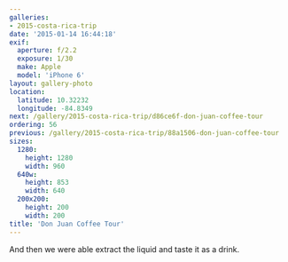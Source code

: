 ```yaml
---
galleries:
- 2015-costa-rica-trip
date: '2015-01-14 16:44:18'
exif:
  aperture: f/2.2
  exposure: 1/30
  make: Apple
  model: 'iPhone 6'
layout: gallery-photo
location:
  latitude: 10.32232
  longitude: -84.8349
next: /gallery/2015-costa-rica-trip/d86ce6f-don-juan-coffee-tour
ordering: 56
previous: /gallery/2015-costa-rica-trip/88a1506-don-juan-coffee-tour
sizes:
  1280:
    height: 1280
    width: 960
  640w:
    height: 853
    width: 640
  200x200:
    height: 200
    width: 200
title: 'Don Juan Coffee Tour'
---
```


And then we were able extract the liquid and taste it as a drink.
